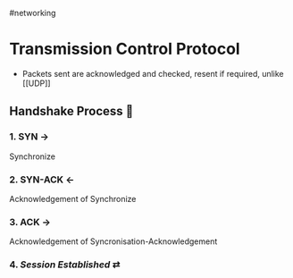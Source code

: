 #networking
# Transmission Control Protocol

- Packets sent are acknowledged and checked, resent if required, unlike [[UDP]]
 

## Handshake Process 🤝
### 1. SYN $\rightarrow$
Synchronize

### 2. SYN-ACK $\leftarrow$
Acknowledgement of Synchronize

### 3. ACK $\rightarrow$
Acknowledgement of Syncronisation-Acknowledgement

### 4. *Session Established* $\rightleftarrows$